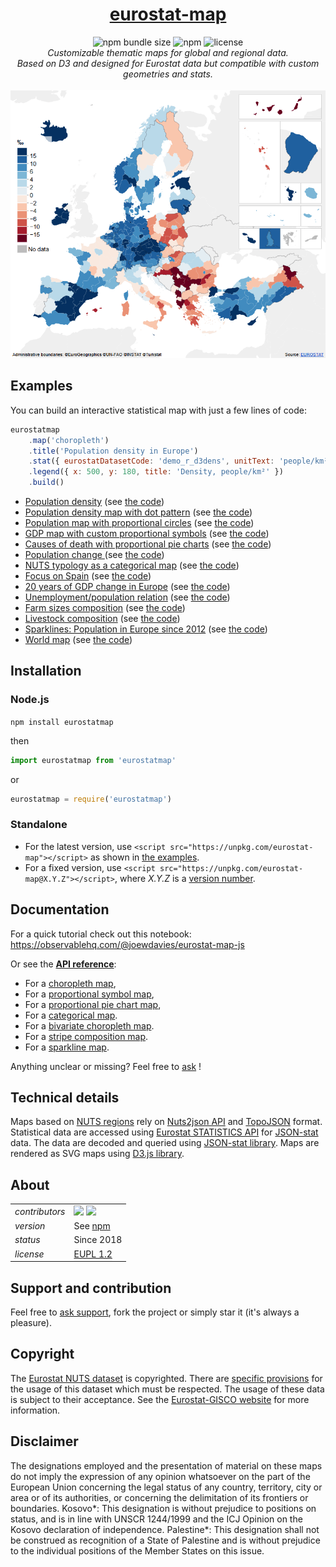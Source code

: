 <div align="center">

# [eurostat-map](https://github.com/eurostat/eurostat-map)

</div>
<div align="center">
  <img src="https://img.shields.io/bundlephobia/min/eurostat-map" alt="npm bundle size">
  <img src="https://img.shields.io/npm/v/eurostat-map" alt="npm">
  <img src="https://img.shields.io/badge/license-EUPL-success" alt="license">
</div>

<div align="center">
  <em>Customizable thematic maps for global and regional data.</em>
</div>
<div align="center">
<em>Based on D3 and designed for Eurostat data but compatible with custom geometries and stats.</em>
</div>

<br>

<div align="center">
<a href="https://eurostat.github.io/eurostat-map/examples/population-density.html" target="_blank"> <img src="https://raw.githubusercontent.com/eurostat/eurostat-map/master/docs/img/examples.gif" alt="examples" width="600"/> </a>
</div>

## Examples

You can build an interactive statistical map with just a few lines of code:

```javascript
eurostatmap
    .map('choropleth')
    .title('Population density in Europe')
    .stat({ eurostatDatasetCode: 'demo_r_d3dens', unitText: 'people/km²' })
    .legend({ x: 500, y: 180, title: 'Density, people/km²' })
    .build()
```

- [Population density](https://eurostat.github.io/eurostat-map/examples/population-density.html) (see [the code](https://github.com/eurostat/eurostat-map/blob/master/examples/population-density.html))
- [Population density map with dot pattern](https://eurostat.github.io/eurostat-map/examples/population-dot-density.html) (see [the code](https://github.com/eurostat/eurostat-map/blob/master/examples/population-dot-density.html))
- [Population map with proportional circles](https://eurostat.github.io/eurostat-map/examples/prop-circles.html) (see [the code](https://github.com/eurostat/eurostat-map/blob/master/examples/prop-circles.html))
- [GDP map with custom proportional symbols](https://eurostat.github.io/eurostat-map/examples/prop-symbols.html) (see [the code](https://github.com/eurostat/eurostat-map/blob/master/examples/prop-symbols.html))
- [Causes of death with proportional pie charts](https://eurostat.github.io/eurostat-map/examples/prop-piecharts.html) (see [the code](https://github.com/eurostat/eurostat-map/blob/master/examples/prop-piecharts.html))
- [Population change ](https://eurostat.github.io/eurostat-map/examples/population-change.html) (see [the code](https://github.com/eurostat/eurostat-map/blob/master/examples/population-change.html))
- [NUTS typology as a categorical map](https://eurostat.github.io/eurostat-map/examples/categorical.html) (see [the code](https://github.com/eurostat/eurostat-map/blob/master/examples/categorical.html))
- [Focus on Spain](https://eurostat.github.io/eurostat-map/examples/spain.html) (see [the code](https://github.com/eurostat/eurostat-map/blob/master/examples/spain.html))
- [20 years of GDP change in Europe](https://eurostat.github.io/eurostat-map/examples/small_multiple.html) (see [the code](https://github.com/eurostat/eurostat-map/blob/master/examples/small_multiple.html))
- [Unemployment/population relation](https://eurostat.github.io/eurostat-map/examples/pop-unemploy-bivariate.html) (see [the code](https://github.com/eurostat/eurostat-map/blob/master/examples/pop-unemploy-bivariate.html))
- [Farm sizes composition](https://eurostat.github.io/eurostat-map/examples/farm_size.html) (see [the code](https://github.com/eurostat/eurostat-map/blob/master/examples/farm_size.html))
- [Livestock composition](https://eurostat.github.io/eurostat-map/examples/livestock_composition.html) (see [the code](https://github.com/eurostat/eurostat-map/blob/master/examples/livestock_composition.html))
- [Sparklines: Population in Europe since 2012](https://eurostat.github.io/eurostat-map/examples/sparklines.html) (see [the code](https://github.com/eurostat/eurostat-map/blob/master/examples/sparklines.html))
- [World map](https://eurostat.github.io/eurostat-map/examples/world.html) (see [the code](https://github.com/eurostat/eurostat-map/blob/master/examples/world.html))

## Installation

### Node.js

`npm install eurostatmap`

then

```javascript
import eurostatmap from 'eurostatmap'
```

or

```javascript
eurostatmap = require('eurostatmap')
```

### Standalone

- For the latest version, use `<script src="https://unpkg.com/eurostat-map"></script>` as shown in [the examples](#examples).
- For a fixed version, use `<script src="https://unpkg.com/eurostat-map@X.Y.Z"></script>`, where _X.Y.Z_ is a [version number](https://www.npmjs.com/package/eurostat-map?activeTab=versions).

## Documentation

For a quick tutorial check out this notebook:
https://observablehq.com/@joewdavies/eurostat-map-js

Or see the **[API reference](docs/reference.md)**:

- For a [choropleth map](docs/reference.md#choropleth-map),
- For a [proportional symbol map](docs/reference.md#proportional-symbol-map),
- For a [proportional pie chart map](docs/reference.md#proportional-pie-chart-map),
- For a [categorical map](docs/reference.md#categorical-map).
- For a [bivariate choropleth map](docs/reference.md#bivariate-choropleth-map).
- For a [stripe composition map](docs/reference.md#stripe-composition-map).
- For a [sparkline map](docs/reference.md#sparkline-map).

Anything unclear or missing? Feel free to [ask](https://github.com/eurostat/eurostat.js/issues/new) !

## Technical details

Maps based on [NUTS regions](http://ec.europa.eu/eurostat/web/nuts/overview) rely on [Nuts2json API](https://github.com/eurostat/Nuts2json) and [TopoJSON](https://github.com/mbostock/topojson/wiki) format. Statistical data are accessed using [Eurostat STATISTICS API](https://wikis.ec.europa.eu/display/EUROSTATHELP/API+-+Getting+started+with+statistics+API) for [JSON-stat](https://json-stat.org/) data. The data are decoded and queried using [JSON-stat library](https://json-stat.com/). Maps are rendered as SVG maps using [D3.js library](https://d3js.org/).

## About

|                |                                                                                                                                                                                       |
| -------------- | ------------------------------------------------------------------------------------------------------------------------------------------------------------------------------------- |
| _contributors_ | [<img src="https://github.com/jgaffuri.png" height="40" />](https://github.com/jgaffuri) [<img src="https://github.com/JoeWDavies.png" height="40" />](https://github.com/JoeWDavies) |
| _version_      | See [npm](https://www.npmjs.com/package/eurostat-map?activeTab=versions)                                                                                                              |
| _status_       | Since 2018                                                                                                                                                                            |
| _license_      | [EUPL 1.2](https://github.com/eurostat/Nuts2json/blob/master/LICENSE)                                                                                                                 |

## Support and contribution

Feel free to [ask support](https://github.com/eurostat/eurostat.js/issues/new), fork the project or simply star it (it's always a pleasure).

## Copyright

The [Eurostat NUTS dataset](http://ec.europa.eu/eurostat/web/nuts/overview) is copyrighted. There are [specific provisions](https://ec.europa.eu/eurostat/web/gisco/geodata/reference-data/administrative-units-statistical-units) for the usage of this dataset which must be respected. The usage of these data is subject to their acceptance. See the [Eurostat-GISCO website](http://ec.europa.eu/eurostat/web/gisco/geodata/reference-data/administrative-units-statistical-units/nuts) for more information.

## Disclaimer

The designations employed and the presentation of material on these maps do not imply the expression of any opinion whatsoever on the part of the European Union concerning the legal status of any country, territory, city or area or of its authorities, or concerning the delimitation of its frontiers or boundaries. Kosovo*: This designation is without prejudice to positions on status, and is in line with UNSCR 1244/1999 and the ICJ Opinion on the Kosovo declaration of independence. Palestine*: This designation shall not be construed as recognition of a State of Palestine and is without prejudice to the individual positions of the Member States on this issue.
